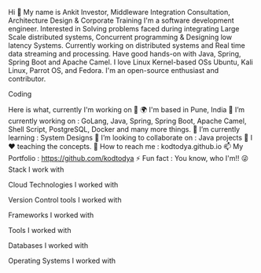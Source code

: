 Hi 👋 My name is Ankit
Investor, Middleware Integration Consultation, Architecture Design & Corporate Training
I'm a software development engineer. Interested in Solving problems faced during integrating Large Scale distributed systems, Concurrent programming & Designing low latency Systems. Currently working on distributed systems and Real time data streaming and processing. Have good hands-on with Java, Spring, Spring Boot and Apache Camel. I love Linux Kernel-based OSs Ubuntu, Kali Linux, Parrot OS, and Fedora. I'm an open-source enthusiast and contributor.

Coding

Here is what, currently I'm working on 👋
🌍 I'm based in Pune, India
🔭 I’m currently working on : GoLang, Java, Spring, Spring Boot, Apache Camel, Shell Script, PostgreSQL, Docker and many more things.
🌱 I’m currently learning : System Designs
👯 I’m looking to collaborate on : Java projects
📢 I ❤️ teaching the concepts.
📧 How to reach me : kodtodya.github.io
📫 My Portfolio : https://github.com/kodtodya
⚡ Fun fact : You know, who I'm!! 😜
Stack I work with
               

Cloud Technologies I worked with
   

Version Control tools I worked with
   

Frameworks I worked with
    

Tools I worked with
             

Databases I worked with
    

Operating Systems I worked with
    

<!--
**CodedByBytes/CodedByBytes** is a ✨ _special_ ✨ repository because its `README.md` (this file) appears on your GitHub profile.

Here are some ideas to get you started:

- 🔭 I’m currently working on ...
- 🌱 I’m currently learning ...
- 👯 I’m looking to collaborate on ...
- 🤔 I’m looking for help with ...
- 💬 Ask me about ...
- 📫 How to reach me: ...
- 😄 Pronouns: ...
- ⚡ Fun fact: ...
-->

